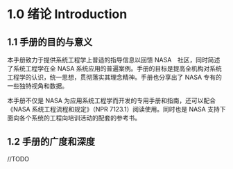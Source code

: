 # 1.0 绪论 Introduction

## 1.1 手册的目的与意义

本手册致力于提供系统工程学上普适的指导信息以回馈 NASA　社区，同时简述了系统工程学在全 NASA 系统应用的普遍案例。手册的目标是提高全机构对系统工程学的认识，统一思想，贯彻落实其理念精神。手册也分享出了 NASA 专有的一些独特视角和数据。

本手册不仅是 NASA 为应用系统工程学而开发的专用手册和指南，还可以配合 《NASA 系统工程流程和规定》（NPR 7123.1）阅读使用。同时也是 NASA 支持下面向各个系统的工程向培训活动的配套的参考书。

## 1.2 手册的广度和深度

//TODO